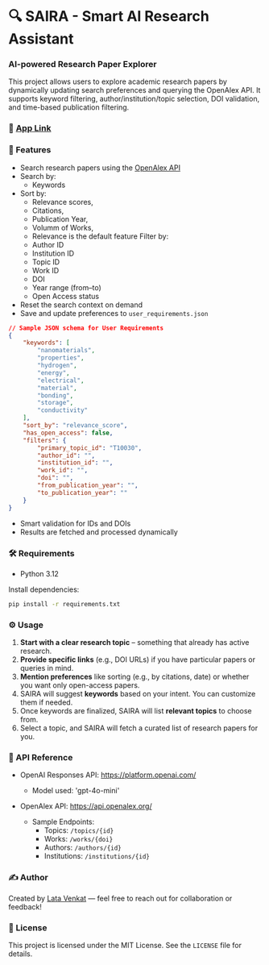 # 🔍 SAIRA - Smart AI Research Assistant
### AI-powered Research Paper Explorer

This project allows users to explore academic research papers by dynamically updating search preferences and querying the OpenAlex API. It supports keyword filtering, author/institution/topic selection, DOI validation, and time-based publication filtering.

### 🤖 [App Link](https://saira-ai.streamlit.app/)

### 🚀 Features

- Search research papers using the [OpenAlex API](https://docs.openalex.org/)
- Search by:
  - Keywords
- Sort by:
  - Relevance scores,
  - Citations,
  - Publication Year,
  - Volumm of Works,
  - Relevance is the default feature
Filter by:
  - Author ID
  - Institution ID
  - Topic ID
  - Work ID
  - DOI
  - Year range (from–to)
  - Open Access status
- Reset the search context on demand
- Save and update preferences to `user_requirements.json`
```json
// Sample JSON schema for User Requirements
{
    "keywords": [
        "nanomaterials",
        "properties",
        "hydrogen",
        "energy",
        "electrical",
        "material",
        "bonding",
        "storage",
        "conductivity"
    ],
    "sort_by": "relevance_score",
    "has_open_access": false,
    "filters": {
        "primary_topic_id": "T10030",
        "author_id": "",
        "institution_id": "",
        "work_id": "",
        "doi": "",
        "from_publication_year": "",
        "to_publication_year": ""
    }
}
```
- Smart validation for IDs and DOIs
- Results are fetched and processed dynamically

### 🛠️ Requirements

- Python 3.12

Install dependencies:

```bash
pip install -r requirements.txt
```

### ⚙️ Usage

1. **Start with a clear research topic** – something that already has active research.
2. **Provide specific links** (e.g., DOI URLs) if you have particular papers or queries in mind.
3. **Mention preferences** like sorting (e.g., by citations, date) or whether you want only open-access papers.
4. SAIRA will suggest **keywords** based on your intent. You can customize them if needed.
5. Once keywords are finalized, SAIRA will list **relevant topics** to choose from.
6. Select a topic, and SAIRA will fetch a curated list of research papers for you.


### 📡 API Reference

- OpenAI Responses API: https://platform.openai.com/
  - Model used: 'gpt-4o-mini'

- OpenAlex API: https://api.openalex.org/
  - Sample Endpoints:
    - Topics: `/topics/{id}`
    - Works: `/works/{doi}`
    - Authors: `/authors/{id}`
    - Institutions: `/institutions/{id}`

### ✍️ Author

Created by [Lata Venkat](https://github.com/svenkatlata/) — feel free to reach out for collaboration or feedback!

### 📄 License

This project is licensed under the MIT License. See the `LICENSE` file for details.









